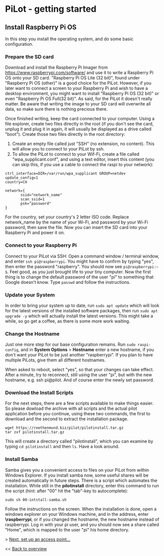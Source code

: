 # PiLot - getting started
## Install Raspberry Pi OS
In this step you install the operating system, and do some basic configuration.

### Prepare the SD card
Download and install the Raspberry Pi Imager from https://www.raspberrypi.com/software/ and use it to write a Raspberry Pi OS onto your SD card. "Raspberry Pi OS Lite (32 bit)", found under "Raspberry Pi OS (other)" is a good choice for the PiLot. However, if you later want to connect a screen to your Raspberry Pi and wish to have a desktop environment, you might want to install "Raspberry Pi OS (32 bit)" or even "Raspberry Pi OS Full(32 bit)". As said, for the PiLot it doesn't really matter. Be aware that writing the image to your SD card will overwrite all data, so make sure there is nothing precious there.

Once finished writing, keep the card connected to your computer. Using a file explorer, create two files directly in the root (if you don't see the card, unplug it and plug it in again, it will usually be displayed as a drive called "boot"). Create those two files directly in the root directory:
1. Create an empty file called just "SSH" (no extension, no content). This will allow you to connect to your PiLot by ssh.
2. To allow the PiLot to connect to your Wif-Fi, create a file called "wpa_supplicant.conf", and using a text editor, insert this content (you can skip this, if you use a cable to connect the raspi to your network):
```
ctrl_interface=DIR=/var/run/wpa_supplicant GROUP=netdev
update_config=1
country=CH

network={
       ssid="network_name"
       scan_ssid=1
       psk="password"
}
```
For the country, set your country's 2 letter ISO code. Replace network_name by the name of your Wi-Fi, and password by your Wi-Fi password, then save the file. Now you can insert the SD card into your Raspberry Pi and power it on.

### Connect to your Raspberry Pi
Connect to your PiLot via SSH: Open a command window / terminal window, and enter `ssh pi@raspberrypi`. You might have to confirm by typing "yes", then enter the password "raspberry". You should now see `pi@raspberrypi:~ $`. Feel good, as you just brought life to your tiny computer. Now the first thing is to change the default password of the user "pi" to something that Google doesn't know. Type `passwd` and follow the instructions.

### Update your System
In order to bring your system up to date, run `sudo apt update` which will look for the latest versions of the installed software packages, then run `sudo apt upgrade -y` which will actually install the latest versions. This might take a while, so go get a coffee, as there is some more work waiting.

### Change the Hostname
Just one more step for our base configuration remains. Run `sudo raspi-config`, and in **System Options** > **Hostname** enter a new hostname, if you don't want your PiLot to be just another "raspberrypi". If you plan to have multiple PiLots, give them all different hostnames.

When asked to reboot, select "yes", so that your changes can take effect. After a minute, try to reconnect, still using the user "pi", but with the new hostname, e.g. ssh pi@pilot. And of course enter the newly set password.

### Download the Install Scripts
For the next steps, there are a few scripts available to make things easier. So please dowload the archive with all scripts and the actual pilot application before you continue, using these two commands, the first to download and the second to extract the installation package.

```
wget https://roethenmund.biz/pilot/pilotinstall.tar.gz
tar zxf pilotinstall.tar.gz
```
This will create a directory called "pilotinstall", which you can examine by typing `cd pilotinstall` and then `ls`. Have a look around.

### Install Samba
Samba gives you a convenient access to files on your PiLot from within Windows Explorer. If you install samba now, some useful shares will be created automatically  in future steps. There is a script which automates the installation. While still in the **pilotinstall** directory, enter this command to run the script (hint: after "00" hit the "tab"-key to autocomplete):
```
sudo sh 00-intstall-samba.sh
```
Follow the instructions on the screen. When the installation is done, open a windows explorer on your Windows machine, and in the address, enter **\\raspberrypi**, or if you changed the hostname, the new hostname instead of raspberrypi. Log in with your pi user, and you should now see a share called "Home", which is mapped to the user "pi" his home directory.

\> [Next, set up an access point...](ap.md)

<< [Back to overview](user.md)
